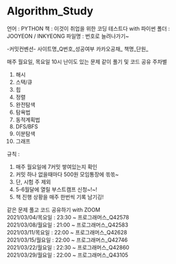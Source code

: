 # Algorithm_Study


언어 : PYTHON
책 : 이것이 취업을 위한 코딩 테스트다 with 파이썬
폴더 : JOOYEON / INKYEONG
파일명 : 번호로 늘려나가기~

-커밋컨벤션-
사이트명_Q번호_성공여부
카카오공채_
책명_단원_


매주 월요일, 목요일 10시 난이도 있는 문제 같이 풀기 및 코드 공유
주차별
1. 해시
2. 스택/큐
3. 힙
4. 정렬
5. 완전탐색
6. 탐욕법
7. 동적계획법
8. DFS/BFS
9. 이분탐색
10. 그래프

규칙 :
1. 매주 월요일에 7커밋 쌓여있는지 확인
2. 커밋 하나 없을때마다 500원 모임통장에 쏚쏚~
3. 단, 시험 주 제외
4. 5-6월달에 열릴 부스트캠프 신청~!~!
5. 책 진행 상황을 매주 한번씩 기록 남기깅!


같은 문제 풀고 코드 공유하기 with ZOOM
<br>
2021/03/04/목요일 : 23:30 ~ 프로그래머스_Q42578 
<br>
2021/03/08/월요일 : 21:00 ~ 프로그래머스_Q42583
<br>
2021/03/11/목요일 : 22:00 ~ 프로그래머스_Q42628
<br>
2021/03/15/월요일 : 22:00 ~ 프로그래머스_Q42746
<br>
2021/03/22/월요일 : 22:30 ~ 프로그래머스_Q42860
<br>
2021/03/29/월요일 : 22:00 ~ 프로그래머스_Q43105
